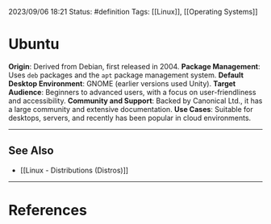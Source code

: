 2023/09/06 18:21
Status: #definition
Tags: [[Linux]], [[Operating Systems]]

# Ubuntu

**Origin**: Derived from Debian, first released in 2004. 
**Package Management**: Uses `deb` packages and the `apt` package management system. 
**Default Desktop Environment**: GNOME (earlier versions used Unity). 
**Target Audience**: Beginners to advanced users, with a focus on user-friendliness and accessibility. 
**Community and Support**: Backed by Canonical Ltd., it has a large community and extensive documentation. 
**Use Cases**: Suitable for desktops, servers, and recently has been popular in cloud environments.

---
## See Also
- [[Linux - Distributions (Distros)]]

---
# References
